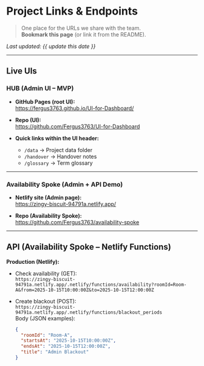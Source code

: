 # Project Links & Endpoints

> One place for the URLs we share with the team.  
> **Bookmark this page** (or link it from the README).

_Last updated: {{ update this date }}_

---

## Live UIs

### HUB (Admin UI – MVP)
- **GitHub Pages (root UI):**  
  https://fergus3763.github.io/UI-for-Dashboard/

- **Repo (UI):**  
  https://github.com/Fergus3763/UI-for-Dashboard

- **Quick links within the UI header:**  
  - `/data` → Project data folder  
  - `/handover` → Handover notes  
  - `/glossary` → Term glossary

---

### Availability Spoke (Admin + API Demo)
- **Netlify site (Admin page):**  
  https://zingy-biscuit-94791a.netlify.app/

- **Repo (Availability Spoke):**  
  https://github.com/Fergus3763/availability-spoke

---

## API (Availability Spoke – Netlify Functions)

**Production (Netlify):**
- Check availability (GET):  
  `https://zingy-biscuit-94791a.netlify.app/.netlify/functions/availability?roomId=Room-A&from=2025-10-15T10:00:00Z&to=2025-10-15T12:00:00Z`

- Create blackout (POST):  
  `https://zingy-biscuit-94791a.netlify.app/.netlify/functions/blackout_periods`  
  Body (JSON examples):
  ```json
  {
    "roomId": "Room-A",
    "startsAt": "2025-10-15T10:00:00Z",
    "endsAt": "2025-10-15T12:00:00Z",
    "title": "Admin Blackout"
  }
